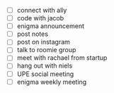 

- [ ] connect with ally
- [ ] code with jacob
- [ ] enigma announcement
- [ ] post notes
- [ ] post on instagram
- [ ] talk to roomie group
- [ ] meet with rachael from startup
- [ ] hang out with niels
- [ ] UPE social meeting
- [ ] enigma weekly meeting